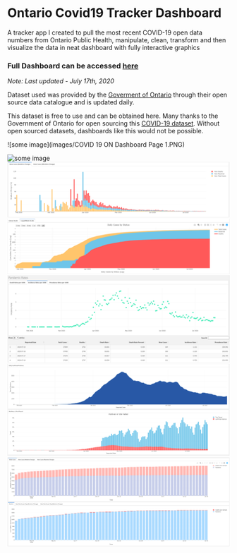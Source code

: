 # Ontario Covid19 Tracker Dashboard
A tracker app I created to pull the most recent COVID-19 open data numbers from Ontario Public Health, manipulate, clean, transform and then visualize the data in neat dashboard with fully interactive graphics 

### Full Dashboard can be accessed [here](https://rpubs.com/PatrickSch/640919)
*Note: Last updated - July 17th, 2020* 


Dataset used was provided by the [Goverment of Ontario](https://www.ontario.ca/) through their open source data catalogue and is updated daily.

This dataset is free to use and can be obtained here. Many thanks to the Government of Ontario for open sourcing this [COVID-19 dataset](https://data.ontario.ca/dataset/status-of-covid-19-cases-in-ontario). Without open sourced datasets, dashboards like this would not be possible.

![some image](images/COVID 19 ON Dashboard Page 1.PNG)

![some image](images/Capture1.PNG)
![some image](images/Capture2.PNG)
![some image](images/Capture3.PNG)
![some image](images/Capture4.PNG)
![some image](images/Capture5.PNG)
![some image](images/Capture6.PNG)

